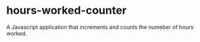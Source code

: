 # hours-worked-counter
A Javascript application that increments and counts the numeber of hours worked.
